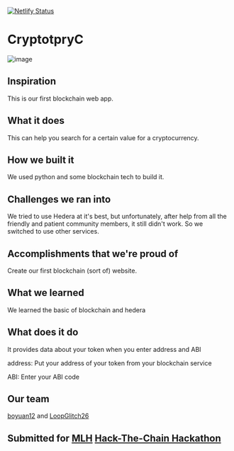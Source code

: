 [![Netlify Status](https://api.netlify.com/api/v1/badges/4494b0f6-7e4f-45d0-82d6-b668af25035d/deploy-status)](https://app.netlify.com/sites/cryptotpryc/deploys)

# CryptotpryC

![image](https://user-images.githubusercontent.com/53336715/82143031-783f8d00-985e-11ea-8ff8-fa02076ba3be.png)

## Inspiration
This is our first blockchain web app.

## What it does
This can help you search for a certain value for a cryptocurrency.

## How we built it
We used python and some blockchain tech to build it.

## Challenges we ran into
We tried to use Hedera at it's best, but unfortunately, after help from all the friendly and patient community members, it still didn't work. So we switched to use other services.

## Accomplishments that we're proud of
Create our first blockchain (sort of) website.

## What we learned
We learned the basic of blockchain and hedera

## What does it do
It provides data about your token when you enter address and ABI

address: Put your address of your token from your blockchain service

ABI: Enter your ABI code

## Our team
[boyuan12](https://github.com/boyuan12) and
[LoopGlitch26](https://github.com/LoopGlitch26)

## Submitted for [MLH](https://github.com/mlh) [Hack-The-Chain Hackathon](https://organize.mlh.io/participants/events/3469-hack-the-chain)
